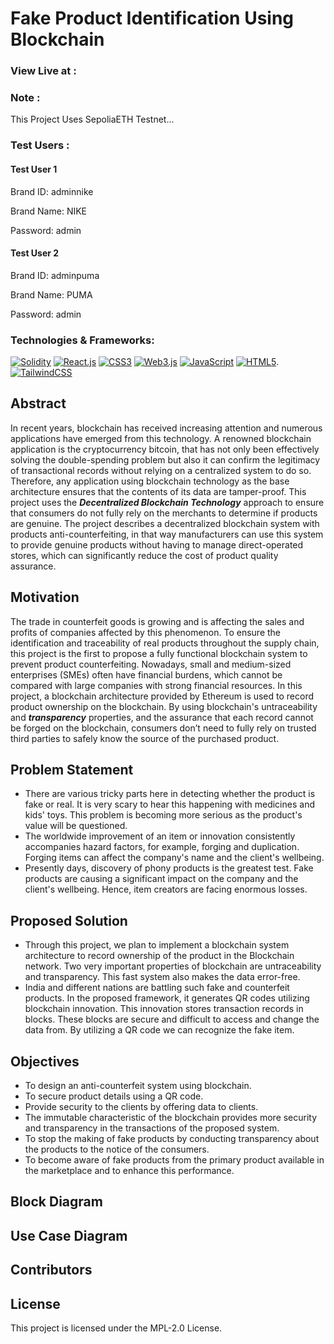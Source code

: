 # Fake Product Identification Using Blockchain

### View Live at :

### Note : 
This Project Uses SepoliaETH Testnet...




### Test Users :

#### Test User 1

Brand ID: adminnike

Brand Name: NIKE

Password: admin




#### Test User 2

Brand ID: adminpuma

Brand Name: PUMA

Password: admin


### Technologies & Frameworks:
[![Solidity](https://img.shields.io/badge/solidity-black?style=for-the-badge&logo=solidity)](https://github.com/rajeshs098)
[![React.js](https://img.shields.io/badge/react-black?style=for-the-badge&logo=react)](https://github.com/rajeshs098)
[![CSS3](https://img.shields.io/badge/css3-black?style=for-the-badge&logo=css3)](https://github.com/rajeshs098)
[![Web3.js](https://img.shields.io/badge/Web3.js-black?style=for-the-badge&logo=Web3.js)](https://github.com/rajeshs098)
[![JavaScript](https://img.shields.io/badge/javascript-black?style=for-the-badge&logo=javascript)](https://github.com/rajeshs098)
[![HTML5](https://img.shields.io/badge/html5-black?style=for-the-badge&logo=html5)](https://github.com/rajeshs098).
[![TailwindCSS](https://img.shields.io/badge/tailwindcss-black?style=for-the-badge&logo=tailwindcss)](https://github.com/rajeshs098)

## Abstract
In recent years, blockchain has received increasing attention and numerous applications have emerged from this technology. A renowned blockchain application is the cryptocurrency bitcoin, that has not only been effectively solving the double-spending problem but also it can confirm the legitimacy of transactional records without relying on a centralized system to do so. Therefore, any application using blockchain technology as the base architecture ensures that the contents of its data are tamper-proof. This project uses the ***Decentralized Blockchain Technology*** approach to ensure that consumers do not fully rely on the merchants to determine if products are genuine. The project describes a decentralized blockchain system with products anti-counterfeiting, in that way manufacturers can use this system to provide genuine products without having to manage direct-operated stores, which can significantly reduce the cost of product quality assurance.

## Motivation
The trade in counterfeit goods is growing and is affecting the sales and profits of companies affected by this phenomenon. To ensure the identification and traceability of real products throughout the supply chain, this project is the first to propose a fully functional blockchain system to prevent product counterfeiting. Nowadays, small and medium-sized enterprises (SMEs) often have financial burdens, which cannot be compared with large companies with strong financial resources. In this project, a blockchain architecture provided by Ethereum is used to record product ownership on the blockchain. By using blockchain's untraceability and ***transparency*** properties, and the assurance that each record cannot be forged on the blockchain, consumers don’t need to fully rely on trusted third parties to safely know the source of the purchased product.

## Problem Statement
- There are various tricky parts here in detecting whether the product is fake or real. It is very scary to hear this happening with medicines and kids' toys. This problem is becoming more serious as the product's value will be questioned.
- The worldwide improvement of an item or innovation consistently accompanies hazard factors, for example, forging and duplication. Forging items can affect the company's name and the client's wellbeing.
- Presently days, discovery of phony products is the greatest test. Fake products are causing a significant impact on the company and the client's wellbeing. Hence, item creators are facing enormous losses.

## Proposed Solution
- Through this project, we plan to implement a blockchain system architecture to record ownership of the product in the Blockchain network. Two very important properties of blockchain are untraceability and transparency. This fast system also makes the data error-free.
- India and different nations are battling such fake and counterfeit products. In the proposed framework, it generates QR codes utilizing blockchain innovation. This innovation stores transaction records in blocks. These blocks are secure and difficult to access and change the data from. By utilizing a QR code we can recognize the fake item.

## Objectives
- To design an anti-counterfeit system using blockchain.
- To secure product details using a QR code.
- Provide security to the clients by offering data to clients.
- The immutable characteristic of the blockchain provides more security and transparency in the transactions of the proposed system.
- To stop the making of fake products by conducting transparency about the products to the notice of the consumers.
- To become aware of fake products from the primary product available in the marketplace and to enhance this performance.

## Block Diagram


## Use Case Diagram


## Contributors

## License
This project is licensed under the MPL-2.0 License.
